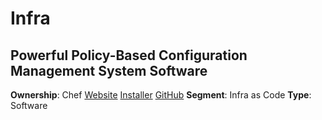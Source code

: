 # Infra
## Powerful Policy-Based Configuration Management System Software
**Ownership**: Chef
[Website](https://www.chef.io/products/chef-Infrastructure)
[Installer](https://docs.chef.io/windows/)
[GitHub](https://gist.github.com/dhana-git/700da979e8c0d39f7ee74ad5ba8e5f1f)
**Segment**: Infra as Code
**Type**: Software
